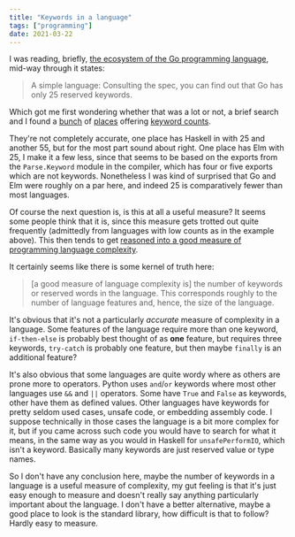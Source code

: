 ```yaml
---
title: "Keywords in a language"
tags: ["programming"]
date: 2021-03-22
---
```


I was reading, briefly, [the ecosystem of the Go programming language](https://henvic.dev/posts/go/), mid-way through it states:

> A simple language: Consulting the spec, you can find out that Go has only 25 reserved keywords.

Which got me first wondering whether that was a lot or not, a brief search and I found a [bunch](https://stackoverflow.com/questions/4980766/reserved-keywords-count-by-programming-language) of [places](https://www.reddit.com/r/ProgrammerHumor/comments/6inj17/languages_by_number_of_keywords/) offering [keyword counts](https://github.com/leighmcculloch/keywords).

They're not completely accurate, one place has Haskell in with 25 and another 55, but for the most part sound about right. One place has Elm with 25, I make it a few less, since that seems to be based on the exports from the `Parse.Keyword` module in the compiler, which has four or five exports which are not keywords. Nonetheless I was kind of surprised that Go and Elm were roughly on a par here, and indeed 25 is comparatively fewer than most languages.

Of course the next question is, is this at all a useful measure? It seems some people think that it is, since this measure gets trotted out quite frequently (admittedly from languages with low counts as in the example above). This then tends to get [reasoned into a good measure of programming language complexity](https://richardeng.medium.com/how-to-measure-programming-language-complexity-afe4f7e75786).

It certainly seems like there is some kernel of truth here:

> [a good measure of language complexity is] the number of keywords or reserved words in the language. This corresponds roughly to the number of language features and, hence, the size of the language.

It's obvious that it's not a particularly *accurate* measure of complexity in a language. Some features of the language require more than one keyword, `if-then-else` is probably best thought of as **one** feature, but requires three keywords, `try-catch` is probably one feature, but then maybe `finally` is an additional feature?

It's also obvious that some languages are quite wordy where as others are prone more to operators. Python uses `and`/`or` keywords where most other languages use `&&` and `||` operators. Some have `True` and `False` as keywords, other have them as defined values. Other languages have keywords for pretty seldom used cases, unsafe code, or embedding assembly code. I suppose technically in those cases the language is a bit more complex for it, but if you came across such code you would have to search for what it means, in the same way as you would in Haskell for `unsafePerformIO`, which isn't a keyword. Basically many keywords are just reserved value or type names.

So I don't have any conclusion here, maybe the number of keywords in a language is a useful measure of complexity, my gut feeling is that it's just easy enough to measure and doesn't really say anything particularly important about the language. I don't have a better alternative, maybe a good place to look is the standard library, how difficult is that to follow? Hardly easy to measure.


